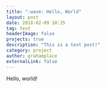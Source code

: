 ```yaml
---
title: ":wave: Hello, World"
layout: post
date: 2018-02-09 10:35
tag: test
headerImage: false
projects: true
description: "This is a test post!"
category: project
author: grahamplace
externalLink: false
---
```

Hello, world!
